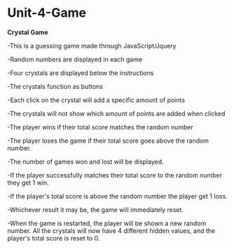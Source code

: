 # Unit-4-Game

**Crystal Game**

-This is a guessing game made through JavaScript/Jquery

-Random numbers are displayed in each game

-Four crystals are displayed below the instructions

-The crystals function as buttons 

-Each click on the crystal will add a specific amount of points

-The crystals will not show which amount of points are added when clicked

-The player wins if their total score matches the random number 

-The player loses the game if their total score goes above the random number.

-The number of games won and lost will be displayed.

-If the player successfully matches their total score to the random number they get 1 win.

-If the player's total score is above the random number the player get 1 loss.

-Whichever result it may be, the game will immediately reset.

-When the game is restarted, the player will be shown a new random number. All the crystals will 
now have 4 different hidden values, and the player's total score is reset to 0.
